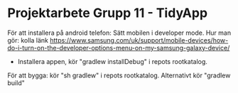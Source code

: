 # Projektarbete Grupp 11 - TidyApp

För att installera på android telefon:
Sätt mobilen i developer mode. Hur man gör: kolla länk 
https://www.samsung.com/uk/support/mobile-devices/how-do-i-turn-on-the-developer-options-menu-on-my-samsung-galaxy-device/

* Installera appen, kör "gradlew installDebug" i repots rootkatalog.


För att bygga: 
kör "sh gradlew" i repots rootkatalog.
Alternativt kör "gradlew build"


